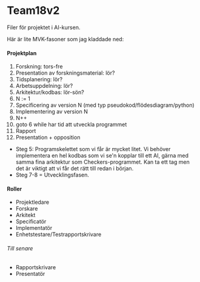 Team18v2
========

Filer för projektet i AI-kursen.

Här är lite MVK-fasoner som jag kladdade ned:

#### Projektplan

1. Forskning: tors-fre
2. Presentation av forskningsmaterial: lör?
3. Tidsplanering: lör?
4. Arbetsuppdelning: lör?
5. Arkitektur/kodbas: lör-sön?
6. N := 1
7. Specificering av version N (med typ pseudokod/flödesdiagram/python)
8. Implementering av version N
9. N++
10. goto 6 while har tid att utveckla programmet
11. Rapport
12. Presentation + opposition

* Steg 5: Programskelettet som vi får är mycket litet. Vi behöver implementera en hel kodbas som vi se'n kopplar till ett AI, gärna med samma fina arkitektur som Checkers-programmet. Kan ta ett tag men det är viktigt att vi får det rätt till redan i början.
* Steg 7-8 = Utvecklingsfasen.

#### Roller
* Projektledare
* Forskare
* Arkitekt
* Specificatör
* Implementatör
* Enhetstestare/Testrapportskrivare
###### Till senare
* Rapportskrivare
* Presentatör
